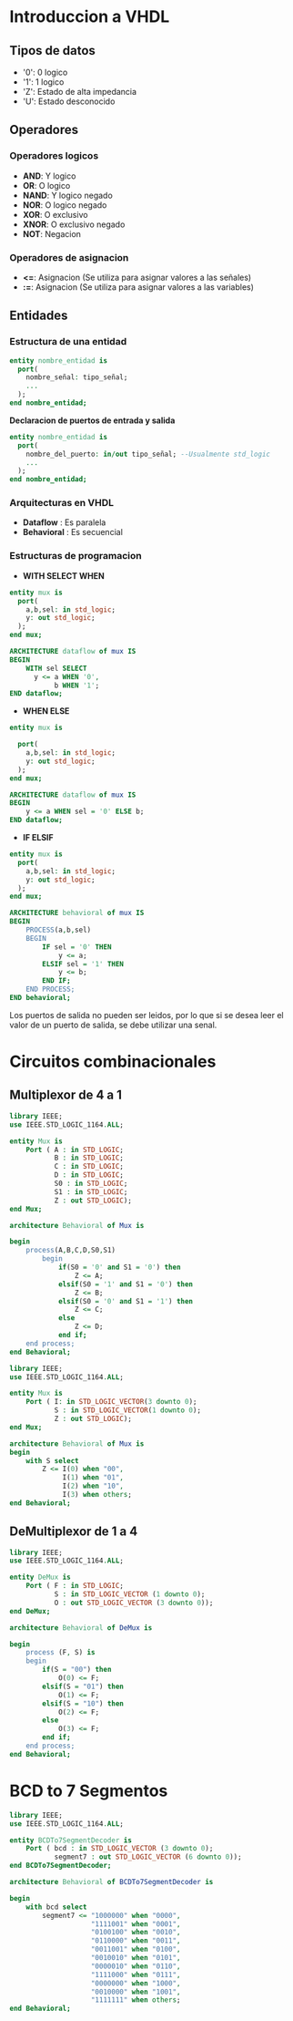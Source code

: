 # Introduccion a VHDL

## Tipos de datos

- '0': 0 logico
- '1': 1 logico
- 'Z': Estado de alta impedancia
- 'U': Estado desconocido

## Operadores

### Operadores logicos

- **AND**: Y logico
- **OR**: O logico
- **NAND**: Y logico negado
- **NOR**: O logico negado
- **XOR**: O exclusivo
- **XNOR**: O exclusivo negado
- **NOT**: Negacion

### Operadores de asignacion

- **<=**: Asignacion (Se utiliza para asignar valores a las señales)
- **:=**: Asignacion (Se utiliza para asignar valores a las variables)

## Entidades

### Estructura de una entidad

```vhdl
entity nombre_entidad is
  port(
    nombre_señal: tipo_señal;
    ...
  );
end nombre_entidad;
```

**Declaracion de puertos de entrada y salida**

```vhdl
entity nombre_entidad is
  port(
    nombre_del_puerto: in/out tipo_señal; --Usualmente std_logic
    ...
  );
end nombre_entidad;
```

### Arquitecturas en VHDL

- **Dataflow** : Es paralela
- **Behavioral** : Es secuencial

### Estructuras de programacion

- **WITH SELECT WHEN**

```vhdl
entity mux is
  port(
    a,b,sel: in std_logic;
    y: out std_logic;
  );
end mux;

ARCHITECTURE dataflow of mux IS
BEGIN
    WITH sel SELECT
      y <= a WHEN '0',
           b WHEN '1';
END dataflow;
```

- **WHEN ELSE**

```vhdl
entity mux is

  port(
    a,b,sel: in std_logic;
    y: out std_logic;
  );
end mux;

ARCHITECTURE dataflow of mux IS
BEGIN
    y <= a WHEN sel = '0' ELSE b;
END dataflow;
```

- **IF ELSIF**

```vhdl
entity mux is
  port(
    a,b,sel: in std_logic;
    y: out std_logic;
  );
end mux;

ARCHITECTURE behavioral of mux IS
BEGIN
    PROCESS(a,b,sel)
    BEGIN
        IF sel = '0' THEN
            y <= a;
        ELSIF sel = '1' THEN
            y <= b;
        END IF;
    END PROCESS;
END behavioral;
```

Los puertos de salida no pueden ser leidos, por lo que si se desea leer el valor de un puerto de salida, se debe utilizar una senal.

# Circuitos combinacionales

## Multiplexor de 4 a 1

```vhdl
library IEEE;
use IEEE.STD_LOGIC_1164.ALL;

entity Mux is
    Port ( A : in STD_LOGIC;
           B : in STD_LOGIC;
           C : in STD_LOGIC;
           D : in STD_LOGIC;
           S0 : in STD_LOGIC;
           S1 : in STD_LOGIC;
           Z : out STD_LOGIC);
end Mux;

architecture Behavioral of Mux is

begin
    process(A,B,C,D,S0,S1)
        begin
            if(S0 = '0' and S1 = '0') then
                Z <= A;
            elsif(S0 = '1' and S1 = '0') then
                Z <= B;
            elsif(S0 = '0' and S1 = '1') then
                Z <= C;
            else
                Z <= D;
            end if;
    end process;
end Behavioral;
```

```vhdl
library IEEE;
use IEEE.STD_LOGIC_1164.ALL;

entity Mux is
    Port ( I: in STD_LOGIC_VECTOR(3 downto 0);
           S : in STD_LOGIC_VECTOR(1 downto 0);
           Z : out STD_LOGIC);
end Mux;

architecture Behavioral of Mux is
begin
    with S select
        Z <= I(0) when "00",
             I(1) when "01",
             I(2) when "10",
             I(3) when others;
end Behavioral;
```

## DeMultiplexor de 1 a 4

```vhdl
library IEEE;
use IEEE.STD_LOGIC_1164.ALL;

entity DeMux is
    Port ( F : in STD_LOGIC;
           S : in STD_LOGIC_VECTOR (1 downto 0);
           O : out STD_LOGIC_VECTOR (3 downto 0));
end DeMux;

architecture Behavioral of DeMux is

begin
    process (F, S) is
    begin
        if(S = "00") then
            O(0) <= F;
        elsif(S = "01") then
            O(1) <= F;
        elsif(S = "10") then
            O(2) <= F;
        else
            O(3) <= F;
        end if;
    end process;
end Behavioral;
```

# BCD to 7 Segmentos

```vhdl
library IEEE;
use IEEE.STD_LOGIC_1164.ALL;

entity BCDTo7SegmentDecoder is
    Port ( bcd : in STD_LOGIC_VECTOR (3 downto 0);
           segment7 : out STD_LOGIC_VECTOR (6 downto 0));
end BCDTo7SegmentDecoder;

architecture Behavioral of BCDTo7SegmentDecoder is

begin
    with bcd select
        segment7 <= "1000000" when "0000",
                    "1111001" when "0001",
                    "0100100" when "0010",
                    "0110000" when "0011",
                    "0011001" when "0100",
                    "0010010" when "0101",
                    "0000010" when "0110",
                    "1111000" when "0111",
                    "0000000" when "1000",
                    "0010000" when "1001",
                    "1111111" when others;
end Behavioral;
```
